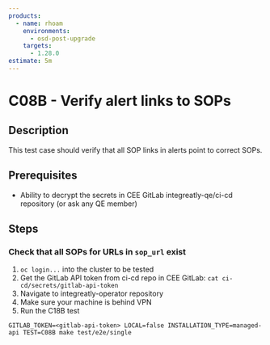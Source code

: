 ```yaml
---
products:
  - name: rhoam
    environments:
      - osd-post-upgrade
    targets:
      - 1.28.0
estimate: 5m
---
```


# C08B - Verify alert links to SOPs

## Description

This test case should verify that all SOP links in alerts point to correct SOPs.

## Prerequisites

- Ability to decrypt the secrets in CEE GitLab integreatly-qe/ci-cd repository (or ask any QE member)

## Steps

### Check that all SOPs for URLs in `sop_url` exist

1. `oc login...` into the cluster to be tested
2. Get the GitLab API token from ci-cd repo in CEE GitLab: `cat ci-cd/secrets/gitlab-api-token`
3. Navigate to integreatly-operator repository
4. Make sure your machine is behind VPN
5. Run the C18B test

`GITLAB_TOKEN=<gitlab-api-token> LOCAL=false INSTALLATION_TYPE=managed-api TEST=C08B make test/e2e/single`
